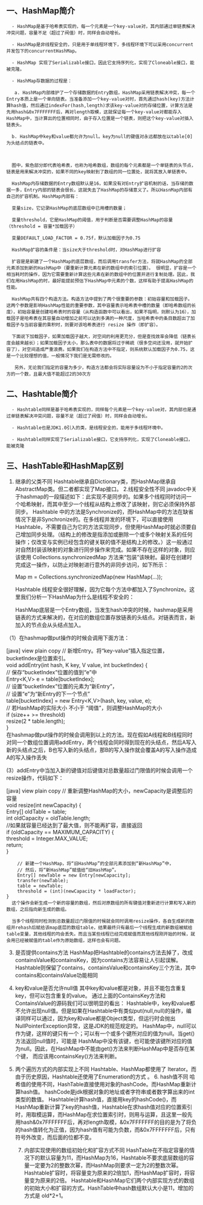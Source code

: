 ## 一、HashMap简介
      - HashMap是基于哈希表实现的，每一个元素是一个key-value对，其内部通过单链表解决冲突问题，容量不足（超过了阀值）时，同样会自动增长。

      - HashMap是非线程安全的，只是用于单线程环境下，多线程环境下可以采用concurrent并发包下的concurrentHashMap。

      - HashMap 实现了Serializable接口，因此它支持序列化，实现了Cloneable接口，能被克隆。

      - HashMap存数据的过程是：

       a. HashMap内部维护了一个存储数据的Entry数组，HashMap采用链表解决冲突，每一个Entry本质上是一个单向链表。当准备添加一个key-value对时，首先通过hash(key)方法计算hash值，然后通过indexFor(hash,length)求该key-value对的存储位置，计算方法是先用hash&0x7FFFFFFF后，再对length取模，这就保证每一个key-value对都能存入HashMap中，当计算出的位置相同时，由于存入位置是一个链表，则把这个key-value对插入链表头。

      b. HashMap中key和value都允许为null。key为null的键值对永远都放在以table[0]为头结点的链表中。



      图中，紫色部分即代表哈希表，也称为哈希数组，数组的每个元素都是一个单链表的头节点，链表是用来解决冲突的，如果不同的key映射到了数组的同一位置处，就将其放入单链表中。

      HashMap内存储数据的Entry数组默认是16，如果没有对Entry扩容机制的话，当存储的数据一多，Entry内部的链表会很长，这就失去了HashMap的存储意义了。所以HasnMap内部有自己的扩容机制。HashMap内部有：

      变量size，它记录HashMap的底层数组中已用槽的数量；

      变量threshold，它是HashMap的阈值，用于判断是否需要调整HashMap的容量（threshold = 容量*加载因子）    

      变量DEFAULT_LOAD_FACTOR = 0.75f，默认加载因子为0.75

      HashMap扩容的条件是：当size大于threshold时，对HashMap进行扩容  

      扩容是是新建了一个HashMap的底层数组，而后调用transfer方法，将就HashMap的全部元素添加到新的HashMap中（要重新计算元素在新的数组中的索引位置）。 很明显，扩容是一个相当耗时的操作，因为它需要重新计算这些元素在新的数组中的位置并进行复制处理。因此，我们在用HashMap的时，最好能提前预估下HashMap中元素的个数，这样有助于提高HashMap的性能。

      HashMap共有四个构造方法。构造方法中提到了两个很重要的参数：初始容量和加载因子。这两个参数是影响HashMap性能的重要参数，其中容量表示哈希表中槽的数量（即哈希数组的长度），初始容量是创建哈希表时的容量（从构造函数中可以看出，如果不指明，则默认为16），加载因子是哈希表在其容量自动增加之前可以达到多满的一种尺度，当哈希表中的条目数超出了加载因子与当前容量的乘积时，则要对该哈希表进行 resize 操作（即扩容）。

      下面说下加载因子，如果加载因子越大，对空间的利用更充分，但是查找效率会降低（链表长度会越来越长）；如果加载因子太小，那么表中的数据将过于稀疏（很多空间还没用，就开始扩容了），对空间造成严重浪费。如果我们在构造方法中不指定，则系统默认加载因子为0.75，这是一个比较理想的值，一般情况下我们是无需修改的。

       另外，无论我们指定的容量为多少，构造方法都会将实际容量设为不小于指定容量的2的次方的一个数，且最大值不能超过2的30次方


## 二、Hashtable简介
      - Hashtable同样是基于哈希表实现的，同样每个元素是一个key-value对，其内部也是通过单链表解决冲突问题，容量不足（超过了阀值）时，同样会自动增长。

      - Hashtable也是JDK1.0引入的类，是线程安全的，能用于多线程环境中。

      - Hashtable同样实现了Serializable接口，它支持序列化，实现了Cloneable接口，能被克隆

## 三、HashTable和HashMap区别


1. 继承的父类不同
      Hashtable继承自Dictionary类，而HashMap继承自AbstractMap类。但二者都实现了Map接口。
2.线程安全性不同
      javadoc中关于hashmap的一段描述如下：此实现不是同步的。如果多个线程同时访问一个哈希映射，而其中至少一个线程从结构上修改了该映射，则它必须保持外部同步。
      Hashtable 中的方法是Synchronize的，而HashMap中的方法在缺省情况下是非Synchronize的。在多线程并发的环境下，可以直接使用Hashtable，不需要自己为它的方法实现同步，但使用HashMap时就必须要自己增加同步处理。（结构上的修改是指添加或删除一个或多个映射关系的任何操作；仅改变与实例已经包含的键关联的值不是结构上的修改。）这一般通过对自然封装该映射的对象进行同步操作来完成。如果不存在这样的对象，则应该使用 Collections.synchronizedMap 方法来“包装”该映射。最好在创建时完成这一操作，以防止对映射进行意外的非同步访问，如下所示：

      Map m = Collections.synchronizedMap(new HashMap(...));

      Hashtable 线程安全很好理解，因为它每个方法中都加入了Synchronize。这里我们分析一下HashMap为什么是线程不安全的：

      HashMap底层是一个Entry数组，当发生hash冲突的时候，hashmap是采用链表的方式来解决的，在对应的数组位置存放链表的头结点。对链表而言，新加入的节点会从头结点加入。


（1）在hashmap做put操作的时候会调用下面方法：

[java] view plain copy
// 新增Entry。将“key-value”插入指定位置，bucketIndex是位置索引。      
    void addEntry(int hash, K key, V value, int bucketIndex) {      
        // 保存“bucketIndex”位置的值到“e”中      
        Entry<K,V> e = table[bucketIndex];      
        // 设置“bucketIndex”位置的元素为“新Entry”，      
        // 设置“e”为“新Entry的下一个节点”      
        table[bucketIndex] = new Entry<K,V>(hash, key, value, e);      
        // 若HashMap的实际大小 不小于 “阈值”，则调整HashMap的大小      
        if (size++ >= threshold)      
            resize(2 * table.length);      
    }  
      在hashmap做put操作的时候会调用到以上的方法。现在假如A线程和B线程同时对同一个数组位置调用addEntry，两个线程会同时得到现在的头结点，然后A写入新的头结点之后，B也写入新的头结点，那B的写入操作就会覆盖A的写入操作造成A的写入操作丢失


(3）addEntry中当加入新的键值对后键值对总数量超过门限值的时候会调用一个resize操作，代码如下：

[java] view plain copy
// 重新调整HashMap的大小，newCapacity是调整后的容量      
    void resize(int newCapacity) {      
        Entry[] oldTable = table;      
        int oldCapacity = oldTable.length;     
        //如果就容量已经达到了最大值，则不能再扩容，直接返回    
        if (oldCapacity == MAXIMUM_CAPACITY) {      
            threshold = Integer.MAX_VALUE;      
            return;      
        }      
     
        // 新建一个HashMap，将“旧HashMap”的全部元素添加到“新HashMap”中，      
        // 然后，将“新HashMap”赋值给“旧HashMap”。      
        Entry[] newTable = new Entry[newCapacity];      
        transfer(newTable);      
        table = newTable;      
        threshold = (int)(newCapacity * loadFactor);      
    }  
      这个操作会新生成一个新的容量的数组，然后对原数组的所有键值对重新进行计算和写入新的数组，之后指向新生成的数组。

      当多个线程同时检测到总数量超过门限值的时候就会同时调用resize操作，各自生成新的数组并rehash后赋给该map底层的数组table，结果最终只有最后一个线程生成的新数组被赋给table变量，其他线程的均会丢失。而且当某些线程已经完成赋值而其他线程刚开始的时候，就会用已经被赋值的table作为原始数组，这样也会有问题。

3. 是否提供contains方法
      HashMap把Hashtable的contains方法去掉了，改成containsValue和containsKey，因为contains方法容易让人引起误解。
      Hashtable则保留了contains，containsValue和containsKey三个方法，其中contains和containsValue功能相同
4. key和value是否允许null值
      其中key和value都是对象，并且不能包含重复key，但可以包含重复的value。
      通过上面的ContainsKey方法和ContainsValue的源码我们可以很明显的看出：
      Hashtable中，key和value都不允许出现null值。但是如果在Hashtable中有类似put(null,null)的操作，编译同样可以通过，因为key和value都是Object类型，但运行时会抛出NullPointerException异常，这是JDK的规范规定的。
      HashMap中，null可以作为键，这样的键只有一个；可以有一个或多个键所对应的值为null。当get()方法返回null值时，可能是 HashMap中没有该键，也可能使该键所对应的值为null。因此，在HashMap中不能由get()方法来判断HashMap中是否存在某个键， 而应该用containsKey()方法来判断。
5. 两个遍历方式的内部实现上不同
      Hashtable、HashMap都使用了 Iterator。而由于历史原因，Hashtable还使用了Enumeration的方式 。
      6. hash值不同
      哈希值的使用不同，HashTable直接使用对象的hashCode。而HashMap重新计算hash值。
      hashCode是jdk根据对象的地址或者字符串或者数字算出来的int类型的数值。
      Hashtable计算hash值，直接用key的hashCode()，而HashMap重新计算了key的hash值，Hashtable在求hash值对应的位置索引时，用取模运算，而HashMap在求位置索引时，则用与运算，且这里一般先用hash&0x7FFFFFFF后，再对length取模，&0x7FFFFFFF的目的是为了将负的hash值转化为正值，因为hash值有可能为负数，而&0x7FFFFFFF后，只有符号外改变，而后面的位都不变。

      7. 内部实现使用的数组初始化和扩容方式不同
      HashTable在不指定容量的情况下的默认容量为11，而HashMap为16，Hashtable不要求底层数组的容量一定要为2的整数次幂，而HashMap则要求一定为2的整数次幂。
      Hashtable扩容时，将容量变为原来的2倍加1，而HashMap扩容时，将容量变为原来的2倍。
      Hashtable和HashMap它们两个内部实现方式的数组的初始大小和扩容的方式。HashTable中hash数组默认大小是11，增加的方式是 old*2+1。
